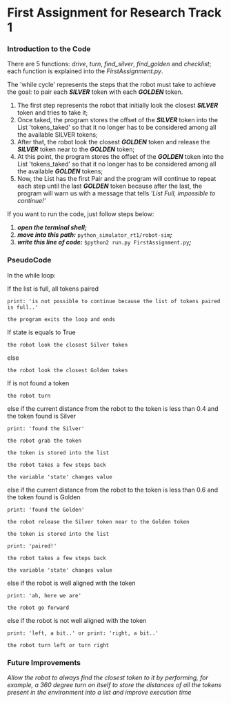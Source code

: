 # First Assignment for Research Track 1

### Introduction to the Code
There are 5 functions: *_drive_*, *_turn_*, *_find_silver_*, *_find_golden_* and *_checklist_*; each function is explained into the *_FirstAssignment.py_*.

The 'while cycle' represents the steps that the robot must take to achieve the goal: to pair each **_SILVER_** token with each **_GOLDEN_** token.
  1. The first step represents the robot that initially look the closest **_SILVER_** token and tries to take it;
  2.  Once taked, the program stores the offset of the **_SILVER_** token into the List 'tokens_taked' so that it no longer
	has to be considered among all the available SILVER tokens;
  3. After that, the robot look the closest **_GOLDEN_** token and release the **_SILVER_** token near to the **_GOLDEN_** token;
  4. At this point, the program stores the offset of the **_GOLDEN_** token into the List 'tokens_taked' so that it no longer
	has to be considered among all the available **_GOLDEN_** tokens;
  5. Now, the List has the first Pair and the program will continue to repeat each step until the last **_GOLDEN_** token
	because after the last, the program will warn us with a message that tells *_'List Full, impossible to continue!'_*

If you want to run the code, just follow steps below:
1. **_open the terminal shell;_**
2. **_move into this path:_** `python_simulator_rt1/robot-sim`**_;_**
3. **_write this line of code:_** `$python2 run.py FirstAssignment.py`**_;_**

### PseudoCode
In the while loop:

If the list is full, all tokens paired

    print: 'is not possible to continue because the list of tokens paired is full..'

    the program exits the loop and ends

If state is equals to True

    the robot look the closest Silver token

else
    
    the robot look the closest Golden token

If is not found a token

    the robot turn
    
else if the current distance from the robot to the token is less than 0.4 and the token found is Silver

    print: 'found the Silver'
    
    the robot grab the token
    
    the token is stored into the list
    
    the robot takes a few steps back
    
    the variable 'state' changes value
    
else if the current distance from the robot to the token is less than 0.6 and the token found is Golden

    print: 'found the Golden'
    
    the robot release the Silver token near to the Golden token
    
    the token is stored into the list
    
    print: 'paired!'
    
    the robot takes a few steps back
    
    the variable 'state' changes value
    
else if the robot is well aligned with the token

    print: 'ah, here we are'
    
    the robot go forward

else if the robot is not well aligned with the token

    print: 'left, a bit..' or print: 'right, a bit..'
    
    the robot turn left or turn right
    
### Future Improvements ###
*_Allow the robot to always find the closest token to it by performing, for example, a 360 degree turn on itself to store the distances of all the tokens present in the environment into a list and improve execution time_*
